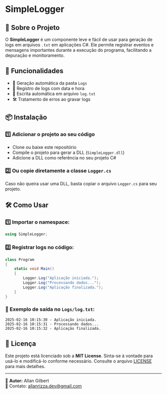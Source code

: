 ﻿# SimpleLogger

## 📌 Sobre o Projeto
O **SimpleLogger** é um componente leve e fácil de usar para geração de logs em arquivos `.txt` em aplicações C#. Ele permite registrar eventos e mensagens importantes durante a execução do programa, facilitando a depuração e monitoramento.

## 🚀 Funcionalidades
- 📂 Geração automática da pasta `Logs`
- 📝 Registro de logs com data e hora
- 🔄 Escrita automática em arquivo `log.txt`
- 🛠 Tratamento de erros ao gravar logs

## 📦 Instalação
### 1️⃣ Adicionar o projeto ao seu código
- Clone ou baixe este repositório
- Compile o projeto para gerar a DLL (`SimpleLogger.dll`)
- Adicione a DLL como referência no seu projeto C#

### 2️⃣ Ou copie diretamente a classe `Logger.cs`
Caso não queira usar uma DLL, basta copiar o arquivo `Logger.cs` para seu projeto.

## 🛠 Como Usar
### 1️⃣ Importar o namespace:
```csharp
using SimpleLogger;
```

### 2️⃣ Registrar logs no código:
```csharp
class Program
{
    static void Main()
    {
        Logger.Log("Aplicação iniciada.");
        Logger.Log("Processando dados...");
        Logger.Log("Aplicação finalizada.");
    }
}
```

### 📝 Exemplo de saída no `Logs/log.txt`:
```
2025-02-16 10:15:30 - Aplicação iniciada.
2025-02-16 10:15:31 - Processando dados...
2025-02-16 10:15:32 - Aplicação finalizada.
```

## 📝 Licença
Este projeto está licenciado sob a **MIT License**. Sinta-se à vontade para usá-lo e modificá-lo conforme necessário. Consulte o arquivo [LICENSE](./LICENSE) para mais detalhes.

---
🔹 **Autor:** Allan Gilbert  
📧 Contato: allanrizza.dev@gmail.com

